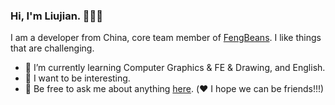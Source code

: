 ### Hi, I'm Liujian. 👋👋👋

I am a developer from China, core team member of [FengBeans](https://github.com/FengBeans).
I like things that are challenging.

- 🌱 I’m currently learning Computer Graphics & FE & Drawing, and English.
- 🤔 I want to be interesting.
- 💬 Be free to ask me about anything [here](https://github.com/freeliujian/freeliujian/issues). (❤️ I hope we can be friends!!!)



